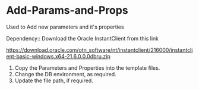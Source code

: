 # Add-Params-and-Props

Used to Add new parameters and it's properties

Dependency::
Download the Oracle InstantClient from this link

https://download.oracle.com/otn_software/nt/instantclient/216000/instantclient-basic-windows.x64-21.6.0.0.0dbru.zip

1. Copy the Parameters and Properties into the template files.
2. Change the DB environment, as required.
3. Update the file path, if required.
